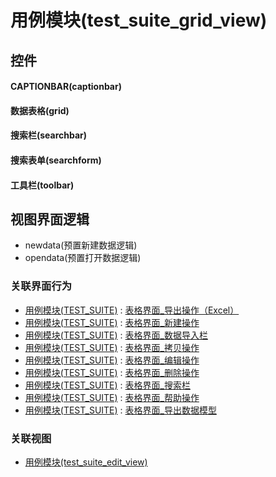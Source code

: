 # 用例模块(test_suite_grid_view)  <!-- {docsify-ignore-all} -->



## 控件
#### CAPTIONBAR(captionbar)
#### 数据表格(grid)
#### 搜索栏(searchbar)
#### 搜索表单(searchform)
#### 工具栏(toolbar)

## 视图界面逻辑
  * newdata(预置新建数据逻辑)
  * opendata(预置打开数据逻辑)


### 关联界面行为
  * [用例模块(TEST_SUITE)](module/TestMgmt/test_suite) : [表格界面_导出操作（Excel）](module/TestMgmt/test_suite#界面行为)
  * [用例模块(TEST_SUITE)](module/TestMgmt/test_suite) : [表格界面_新建操作](module/TestMgmt/test_suite#界面行为)
  * [用例模块(TEST_SUITE)](module/TestMgmt/test_suite) : [表格界面_数据导入栏](module/TestMgmt/test_suite#界面行为)
  * [用例模块(TEST_SUITE)](module/TestMgmt/test_suite) : [表格界面_拷贝操作](module/TestMgmt/test_suite#界面行为)
  * [用例模块(TEST_SUITE)](module/TestMgmt/test_suite) : [表格界面_编辑操作](module/TestMgmt/test_suite#界面行为)
  * [用例模块(TEST_SUITE)](module/TestMgmt/test_suite) : [表格界面_删除操作](module/TestMgmt/test_suite#界面行为)
  * [用例模块(TEST_SUITE)](module/TestMgmt/test_suite) : [表格界面_搜索栏](module/TestMgmt/test_suite#界面行为)
  * [用例模块(TEST_SUITE)](module/TestMgmt/test_suite) : [表格界面_帮助操作](module/TestMgmt/test_suite#界面行为)
  * [用例模块(TEST_SUITE)](module/TestMgmt/test_suite) : [表格界面_导出数据模型](module/TestMgmt/test_suite#界面行为)

### 关联视图
  * [用例模块(test_suite_edit_view)](app/view/test_suite_edit_view)

<script>
 const { createApp } = Vue
  createApp({
    data() {
      return {

      }
    }
  }).use(ElementPlus).mount('#app')
</script>